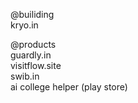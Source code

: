 @builiding 
<br />
kryo.in

@products
<br />
guardly.in
<br />
visitflow.site
<br />
swib.in
<br />
ai college helper (play store)
